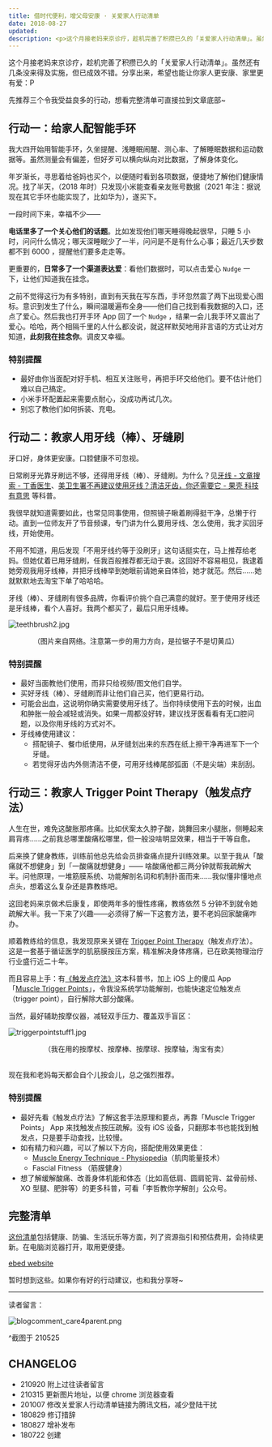 ```yaml
---
title: 借时代便利，增父母安康 · 关爱家人行动清单
date: 2018-08-27
updated: 
description: <p>这个月接老妈来京诊疗，趁机完善了积攒已久的「关爱家人行动清单」。虽然还有几条没来得及实施，但已成效不错。分享出来，希望也能让你家人更安康、家里更有爱：P</p><!-- more --><p>先推荐三个令我受益良多的行动，想看完整清单可直接拉到文章底部~</p>
---
```



这个月接老妈来京诊疗，趁机完善了积攒已久的「关爱家人行动清单」。虽然还有几条没来得及实施，但已成效不错。分享出来，希望也能让你家人更安康、家里更有爱：P
<!-- more -->

先推荐三个令我受益良多的行动，想看完整清单可直接拉到文章底部~



## 行动一：给家人配智能手环

我大四开始用智能手环，久坐提醒、浅睡眠闹醒、测心率、了解睡眠数据和运动数据等。虽然测量会有偏差，但好歹可以横向纵向对比数据，了解身体变化。

年岁渐长，寻思着给爸妈也买个，以便随时看到各项数据，便捷地了解他们健康情况。找了半天，（2018 年时）只发现小米能查看亲友账号数据（2021 年注：据说现在其它手环也能实现了，比如华为），遂买下。

一段时间下来，幸福不少——

**电话里多了一个关心他们的话题**。比如发现他们哪天睡得晚起很早，只睡 5 小时，问问什么情况；哪天深睡眠少了一半，问问是不是有什么心事；最近几天步数都不到 6000 ，提醒他们要多走走等。

更重要的，**日常多了一个渠道表达爱**：看他们数据时，可以点击爱心 `Nudge` 一下，让他们知道我在挂念。

之前不觉得这行为有多特别，直到有天我在写东西，手环忽然震了两下出现爱心图标。意识到发生了什么，瞬间温暖遍布全身——他们自己找到看我数据的入口，还点了爱心。然后我也打开手环 App 回了一个 `Nudge` ，结果一会儿我手环又震出了爱心。哈哈，两个相隔千里的人什么都没说，就这样默契地用非言语的方式让对方知道，**此刻我在挂念你**。调皮又幸福。

### 特别提醒

- 最好由你当面配对好手机、相互关注账号，再把手环交给他们。要不估计他们难以自己搞定。
- 小米手环配置起来需要点耐心，没成功再试几次。
- 别忘了教他们如何拆装、充电。

## 行动二：教家人用牙线（棒）、牙缝刷

牙口好，身体更安康。口腔健康不可忽视。

日常刷牙光靠牙刷远不够，还得用牙线（棒）、牙缝刷。为什么？见[牙线 - 文章搜索 - 丁香医生](https://dxy.com/search/index?keyword=%E7%89%99%E7%BA%BF)、[美卫生署不再建议使用牙线？清洁牙齿，你还需要它 - 果壳 科技有意思](https://www.guokr.com/article/441635/) 等科普。

我很早就知道需要如此，也常见同事使用，但照镜子瞅着刷得挺干净，总懒于行动。直到一位师友开了节音频课，专门讲为什么要用牙线、怎么使用，我才买回牙线，开始使用。

不用不知道，用后发现「不用牙线约等于没刷牙」这句话挺实在，马上推荐给老妈。但她仗着已用牙缝刷，任我百般推荐都无动于衷。这回好不容易相见，我逮着她旁观我用牙线棒，并把牙线棒举到她眼前请她亲自体验，她才就范。然后……她就默默地去淘宝下单了哈哈哈。

牙线（棒）、牙缝刷有很多品牌，你看评价挑个自己满意的就好。至于使用牙线还是牙线棒，看个人喜好。我两个都买了，最后只用牙线棒。


![teethbrush2.jpg](https://ishanshan.zoomquiet.top/clipping/teethbrush2.jpg)
<center>（图片来自网络。注意第一步的用力方向，是拉锯子不是切黄瓜）</center>

### 特别提醒

- 最好当面教他们使用，而非只给视频/图文他们自学。
- 买好牙线（棒）、牙缝刷而非让他们自己买，他们更易行动。
- 可能会出血，这说明你确实需要使用牙线了。当你持续使用下去的时候，出血和肿胀一般会减轻或消失。如果一周都没好转，建议找牙医看看有无口腔问题，以及你用牙线的方式对不。
- 牙线棒使用建议：
    - 搭配镜子、餐巾纸使用，从牙缝划出来的东西在纸上擦干净再进军下一个牙缝。
    - 若觉得牙齿内外侧清洁不便，可用牙线棒尾部弧面（不是尖端）来刮刮。



## 行动三：教家人 Trigger Point Therapy（触发点疗法）

人生在世，难免这酸胀那疼痛。比如伏案太久脖子酸，跳舞回来小腿胀，侧睡起来肩背疼……之前我总哪里酸痛松哪里，但一般没啥明显效果，相当于干等自愈。

后来换了健身教练，训练前他总先给会员排查痛点提升训练效果。以至于我从「酸痛就不想健身」到「一酸痛就想健身」—— 啥酸痛他都三两分钟就帮我疏解大半。问他原理，一堆筋膜系统、功能解剖名词和机制扑面而来……我似懂非懂地点点头，想着这么复杂还是靠教练吧。

这回老妈来京做术后康复，即使两年多的慢性疼痛，教练依然 5 分钟不到就令她疏解大半。我一下来了兴趣——必须得了解一下这套方法，要不老妈回家酸痛咋办。

顺着教练给的信息，我发现原来关键在 [Trigger Point Therapy](https://www.myofascialtherapy.org/myofascial-therapy/index.html)（触发点疗法）。这是一套基于循证医学的肌筋膜按压方案，精准解决身体疼痛，已在欧美物理治疗行业盛行近二十年。

而且容易上手：有[《触发点疗法》](https://item.jd.com/12398783.html?jd_pop=6d620357-0cb5-4db5-9525-dd1f04e596b0&abt=3)这本科普书，加上 iOS 上的傻瓜 App 「[Muscle Trigger Points](https://itunes.apple.com/us/app/muscle-trigger-points/id348867501?mt=8)」，令我没系统学功能解剖，也能快速定位触发点（trigger point），自行解除大部分酸痛。

当然，最好辅助按摩仪器，减轻双手压力、覆盖双手盲区：


![triggerpointstuff1.jpg](https://ishanshan.zoomquiet.top/share/triggerpointstuff1.jpg?imageView2/2/w/500)
<center>（我在用的按摩杖、按摩棒、按摩球、按摩轴，淘宝有卖）
</center>

<br>

现在我和老妈每天都会自个儿按会儿，总之强烈推荐。


### 特别提醒

- 最好先看《触发点疗法》了解这套手法原理和要点，再靠「Muscle Trigger Points」 App 来找触发点按压疏解。没有 iOS 设备，只翻那本书也能找到触发点，只是要手动查找，比较慢。
- 如有精力和兴趣，可以了解以下方向，搭配使用效果更佳：
    - [Muscle Energy Technique - Physiopedia](https://www.physio-pedia.com/Muscle_Energy_Technique)（肌肉能量技术）
    - Fascial Fitness （筋膜健身）
- 想了解缓解酸痛、改善身体机能和体态（比如高低肩、圆肩驼背、盆骨前倾、XO 型腿、肥胖等）的更多科普，可看「李哲教你学解剖」公众号。

## 完整清单

[这份清单](https://docs.qq.com/sheet/DVU5BZ2xQdnRRQ2NK?tab=bb08j2)包括健康、防骗、生活玩乐等方面，列了资源指引和预估费用，会持续更新。在电脑浏览器打开，取用更便捷。

[ebed website](https://docs.qq.com/sheet/DVU5BZ2xQdnRRQ2NK ':include :type=iframe width=100% height=800px')



暂时想到这些。如果你有好的行动建议，也和我分享呀~

---

读者留言：

![blogcomment_care4parent.png](https://ishanshan.zoomquiet.top/share/blogcomment_care4parent.png)

^截图于 210525

## CHANGELOG

- 210920 附上过往读者留言
- 210315 更新图片地址，以便 chrome 浏览器查看
- 201007 修改关爱家人行动清单链接为腾讯文档，减少登陆干扰
- 180829 修订措辞
- 180827 增补发布
- 180722 创建

